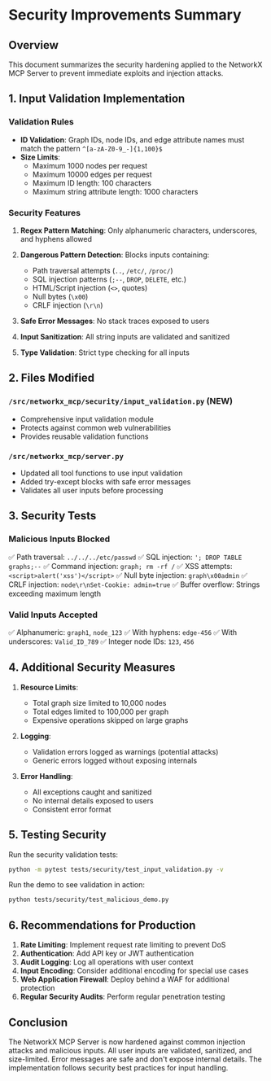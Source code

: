 # Security Improvements Summary

## Overview
This document summarizes the security hardening applied to the NetworkX MCP Server to prevent immediate exploits and injection attacks.

## 1. Input Validation Implementation

### Validation Rules
- **ID Validation**: Graph IDs, node IDs, and edge attribute names must match the pattern `^[a-zA-Z0-9_-]{1,100}$`
- **Size Limits**: 
  - Maximum 1000 nodes per request
  - Maximum 10000 edges per request
  - Maximum ID length: 100 characters
  - Maximum string attribute length: 1000 characters

### Security Features
1. **Regex Pattern Matching**: Only alphanumeric characters, underscores, and hyphens allowed
2. **Dangerous Pattern Detection**: Blocks inputs containing:
   - Path traversal attempts (`..`, `/etc/`, `/proc/`)
   - SQL injection patterns (`;--`, `DROP`, `DELETE`, etc.)
   - HTML/Script injection (`<>`, quotes)
   - Null bytes (`\x00`)
   - CRLF injection (`\r\n`)

3. **Safe Error Messages**: No stack traces exposed to users
4. **Input Sanitization**: All string inputs are validated and sanitized
5. **Type Validation**: Strict type checking for all inputs

## 2. Files Modified

### `/src/networkx_mcp/security/input_validation.py` (NEW)
- Comprehensive input validation module
- Protects against common web vulnerabilities
- Provides reusable validation functions

### `/src/networkx_mcp/server.py`
- Updated all tool functions to use input validation
- Added try-except blocks with safe error messages
- Validates all user inputs before processing

## 3. Security Tests

### Malicious Inputs Blocked
✅ Path traversal: `../../../etc/passwd`
✅ SQL injection: `'; DROP TABLE graphs;--`
✅ Command injection: `graph; rm -rf /`
✅ XSS attempts: `<script>alert('xss')</script>`
✅ Null byte injection: `graph\x00admin`
✅ CRLF injection: `node\r\nSet-Cookie: admin=true`
✅ Buffer overflow: Strings exceeding maximum length

### Valid Inputs Accepted
✅ Alphanumeric: `graph1`, `node_123`
✅ With hyphens: `edge-456`
✅ With underscores: `Valid_ID_789`
✅ Integer node IDs: `123`, `456`

## 4. Additional Security Measures

1. **Resource Limits**:
   - Total graph size limited to 10,000 nodes
   - Total edges limited to 100,000 per graph
   - Expensive operations skipped on large graphs

2. **Logging**:
   - Validation errors logged as warnings (potential attacks)
   - Generic errors logged without exposing internals

3. **Error Handling**:
   - All exceptions caught and sanitized
   - No internal details exposed to users
   - Consistent error format

## 5. Testing Security

Run the security validation tests:
```bash
python -m pytest tests/security/test_input_validation.py -v
```

Run the demo to see validation in action:
```bash
python tests/security/test_malicious_demo.py
```

## 6. Recommendations for Production

1. **Rate Limiting**: Implement request rate limiting to prevent DoS
2. **Authentication**: Add API key or JWT authentication
3. **Audit Logging**: Log all operations with user context
4. **Input Encoding**: Consider additional encoding for special use cases
5. **Web Application Firewall**: Deploy behind a WAF for additional protection
6. **Regular Security Audits**: Perform regular penetration testing

## Conclusion

The NetworkX MCP Server is now hardened against common injection attacks and malicious inputs. All user inputs are validated, sanitized, and size-limited. Error messages are safe and don't expose internal details. The implementation follows security best practices for input handling.